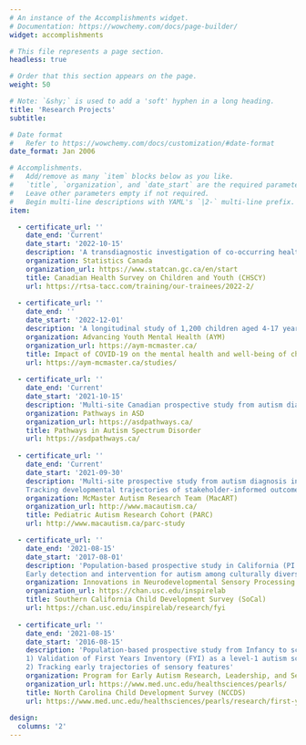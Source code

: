 ```yaml
---
# An instance of the Accomplishments widget.
# Documentation: https://wowchemy.com/docs/page-builder/
widget: accomplishments

# This file represents a page section.
headless: true

# Order that this section appears on the page.
weight: 50

# Note: `&shy;` is used to add a 'soft' hyphen in a long heading.
title: 'Research Projects'
subtitle:

# Date format
#   Refer to https://wowchemy.com/docs/customization/#date-format
date_format: Jan 2006

# Accomplishments.
#   Add/remove as many `item` blocks below as you like.
#   `title`, `organization`, and `date_start` are the required parameters.
#   Leave other parameters empty if not required.
#   Begin multi-line descriptions with YAML's `|2-` multi-line prefix.
item: 

  - certificate_url: ''
    date_end: 'Current'
    date_start: '2022-10-15'
    description: 'A transdiagnostic investigation of co-occurring health conditions in autism among the Canadian general population (PI: Yun-Ju Chen): Age-varying patterns and functional impact'
    organization: Statistics Canada
    organization_url: https://www.statcan.gc.ca/en/start
    title: Canadian Health Survey on Children and Youth (CHSCY) 
    url: https://rtsa-tacc.com/training/our-trainees/2022-2/
    
  - certificate_url: ''
    date_end: ''
    date_start: '2022-12-01'
    description: 'A longitudinal study of 1,200 children aged 4-17 years and their primary caregiver, assessed every 3 months over the course of one-year to examine the impact of the COVID-19 pandemic response on child and youth mental health (PI: Kathy Georgiades)'
    organization: Advancing Youth Mental Health (AYM)
    organization_url: https://aym-mcmaster.ca/
    title: Impact of COVID-19 on the mental health and well-being of children and family in Ontario (ON:PATH)
    url: https://aym-mcmaster.ca/studies/
  
  - certificate_url: ''
    date_end: 'Current'
    date_start: '2021-10-15'
    description: 'Multi-site Canadian prospective study from autism diagnosis to adulthood (PI: Peter Szatmari)'
    organization: Pathways in ASD
    organization_url: https://asdpathways.ca/
    title: Pathways in Autism Spectrum Disorder 
    url: https://asdpathways.ca/
    
  - certificate_url: ''
    date_end: 'Current'
    date_start: '2021-09-30'
    description: 'Multi-site prospective study from autism diagnosis in autism (PI: Stelios Georgiades):  
    Tracking developmental trajectories of stakeholder-informed outcomes with protocols that aim for bridging research-to-practice gap'
    organization: McMaster Autism Research Team (MacART)
    organization_url: http://www.macautism.ca/
    title: Pediatric Autism Research Cohort (PARC) 
    url: http://www.macautism.ca/parc-study

  - certificate_url: ''
    date_end: '2021-08-15'
    date_start: '2017-08-01'
    description: 'Population-based prospective study in California (PI: Grace T. Baranek): 
    Early detection and intervention for autism among culturally diverse populations in Los Angeles'  
    organization: Innovations in Neurodevelopmental Sensory Processing Research (insp!re) Lab
    organization_url: https://chan.usc.edu/inspirelab
    title: Southern California Child Development Survey (SoCal)
    url: https://chan.usc.edu/inspirelab/research/fyi
    
  - certificate_url: ''
    date_end: '2021-08-15'
    date_start: '2016-08-15'
    description: 'Population-based prospective study from Infancy to school-age in North Carolina (PI: Grace T. Baranek):  
    1) Validation of First Years Inventory (FYI) as a level-1 autism screener; 
    2) Tracking early trajectories of sensory features'
    organization: Program for Early Autism Research, Leadership, and Service (PEARLS)
    organization_url: https://www.med.unc.edu/healthsciences/pearls/
    title: North Carolina Child Development Survey (NCCDS) 
    url: https://www.med.unc.edu/healthsciences/pearls/research/first-year-inventory-fyi-development/
    
design:
  columns: '2'
---
```

